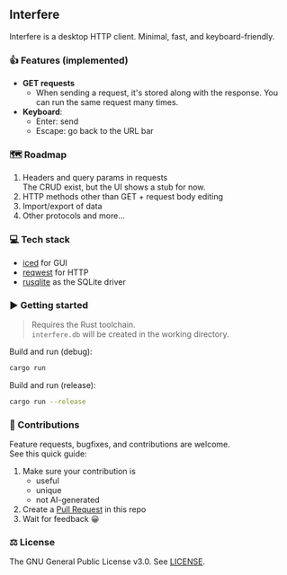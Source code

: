 ## Interfere

Interfere is a desktop HTTP client. Minimal, fast, and keyboard-friendly.

### 👍 Features (implemented)
- **GET requests**
  - When sending a request, it's stored along with the response. You can run the same request many times.
- **Keyboard**:
  - Enter: send
  - Escape: go back to the URL bar

### 🗺️ Roadmap
1. Headers and query params in requests  
The CRUD exist, but the UI shows a stub for now.
2. HTTP methods other than GET + request body editing
3. Import/export of data
4. Other protocols and more...

### 💻 Tech stack
- [iced](https://github.com/iced-rs/iced) for GUI
- [reqwest](https://github.com/seanmonstar/reqwest) for HTTP
- [rusqlite](https://github.com/rusqlite/rusqlite) as the SQLite driver

### ▶️ Getting started
> Requires the Rust toolchain.  
> `interfere.db` will be created in the working directory.

Build and run (debug):
```bash
cargo run
```

Build and run (release):
```bash
cargo run --release
```

### 👥 Contributions
Feature requests, bugfixes, and contributions are welcome.  
See this quick guide:
1. Make sure your contribution is  
    - useful
    - unique
    - not AI-generated
2. Create a [Pull Request](https://github.com/yaroslav-belozerov/interfere/compare) in this repo
3. Wait for feedback 😀

### ⚖️ License
The GNU General Public License v3.0. See [LICENSE](https://github.com/yaroslav-belozerov/interfere/blob/main/LICENSE).

